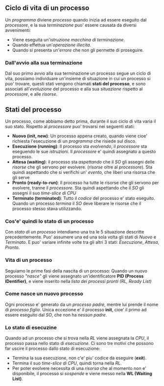 ##  Ciclo di vita di un processo
Un *programma* diviene *processo* quando inizia ad essere eseguito dal *processore*, e la sua *terminazione* puo' essere causata da diversi avvenimenti:
- Viene eseguita un'*istruzione macchina di terminazione*.
- Quando effettua un'*operazione illecita*.
- Quando si presenta un'*errore* che non gli permette di proseguire.

### Dall'avvio alla sua terminazione
Dal suo primo avvio alla sua terminazione un processo segue un ciclo di vita, possiamo individuare un'insieme di situazione in cui un processo si puo' trovare, questi stati vengono chiamati **stati del processo**, e sono associati all'*evoluzione* del processo e alla sua *situazione* rispetto al *processore*, e alle *risorse*.

## Stati del processo
Un processo, come abbiamo detto prima, durante il suo ciclo di vita varia il suo stato.
Rispetto al *processore* puo' trovarsi nei seguenti stati:
- **Nuovo (init, new)**: Un processo appena creato, quando viene cioe' richiesta l'esecuzione di un *programma* che risiede sul disco.
- **Esecuzione (running)**: Il processo sta *evolvendo*, il *processore* sta eseguendo le sue *istruzioni*. Il *processore* e' quindi assegnato a questo processo.
- **Attesa (waiting)**: il processo sta *aspettando* che il *SO* gli assegni delle *risorse* che gli servono per evolvere. (*risorse* oltre al *processore*). Sta quindi aspettando che si verifichi un' *evento*, che liberi una risorsa che gli serve
- **Pronto (ready-to-run)**: Il processo ha tutte le risorse che gli servono per evolvere, tranne il *processore*. Sta quindi aspettando che il *SO* gli assegni il suo *time-slice di CPU*
- **Terminato (terminated)**: Tutto il *codice* del processo e' stato eseguito. Quando un processo *termina* il *SO* deve liberare le risorse che il processo stesso stava utilizzando.

### Cos'e' quindi lo stato di un processo
Con *stato di un processo* intendiamo una tra le 5 situazione descritte precedentemente.
Puo' assumere una ed una sola volta gli stati di *Nuovo* e *Terminato*. E puo' variare infinite volte tra gli altri 3 stati: *Esecuzione*, *Attesa*, *Pronto*.

### Vita di un processo
Seguiamo le prime fasi della nascita di un processo:
Quando un nuovo processo *"nasce"* gli viene assegnato un'identificatore **PID (Process IDentifier)**, e viene inserito nella *lista dei processi pronti (RL, Ready List)*  

### Come nasce un nuovo processo
Ogni processo e' generato da un *processo padre*, mentre lui prende il nome di *processo figlio*. Unica eccezione e' il processo **init**, cioe' il primo ad essere eseguito dal *SO*, che non ha *nessun padre*.

### Lo stato di esecuzine
Quando ad un processo che si trova nella *RL* viene assegnata la *CPU*, il processo passa nello stato di *esecuzione*. 
Ci sono tre motivi che possono far uscire il processo dallo stato di esecuzione:
- Termina la sua esecuzione, non c'e' piu' codice da eseguire (**exit**).
- Termina il suo *time-slice di CPU*, quindi torna nella *RL*.
- Per poter evolvere necessita di una *risorsa* che al momento non e' disponibile, il processo si *sospende* e viene messo nella **WL (Waiting List)**.


